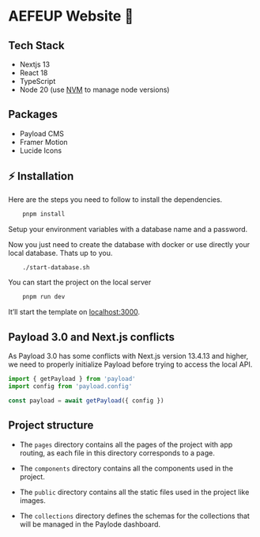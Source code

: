 # AEFEUP Website 🚀

## Tech Stack

- Nextjs 13
- React 18
- TypeScript
- Node 20 (use [NVM](https://github.com/nvm-sh/nvm) to manage node versions)

## Packages

- Payload CMS
- Framer Motion
- Lucide Icons


## ⚡ Installation

Here are the steps you need to follow to install the dependencies.

```bash
    pnpm install
```

Setup your environment variables with a database name and a password.

Now you just need to create the database with docker or use directly your local database. Thats up to you.

```bash
    ./start-database.sh
```

You can start the project on the local server

```bash
    pnpm run dev
 ```

It’ll start the template on [localhost:3000](http://localhost:3000).

## Payload 3.0 and Next.js conflicts

As Payload 3.0 has some conflicts with Next.js version 13.4.13 and higher, we need to properly initialize Payload before trying to access the local API.

```typescript
import { getPayload } from 'payload'
import config from 'payload.config'

const payload = await getPayload({ config })
```

## Project structure

- The `pages` directory contains all the pages of the project with app routing, as each file in this directory corresponds to a page.

- The `components` directory contains all the components used in the project.

- The `public` directory contains all the static files used in the project like images.

- The `collections` directory defines the schemas for the collections that will be managed in the Paylode dashboard.
